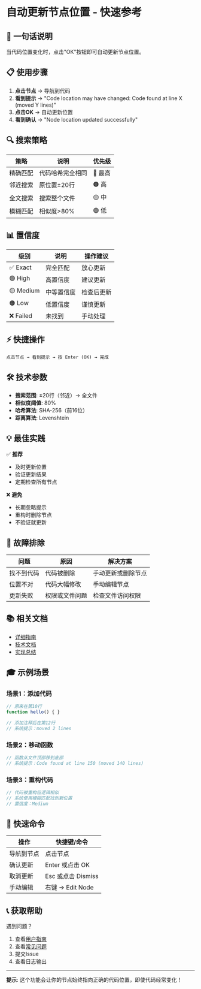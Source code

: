 # 自动更新节点位置 - 快速参考

## 🎯 一句话说明

当代码位置变化时，点击"OK"按钮即可自动更新节点位置。

## 📋 使用步骤

1. **点击节点** → 导航到代码
2. **看到提示** → "Code location may have changed: Code found at line X (moved Y lines)"
3. **点击OK** → 自动更新位置
4. **看到确认** → "Node location updated successfully"

## 🔍 搜索策略

| 策略 | 说明 | 优先级 |
|------|------|--------|
| 精确匹配 | 代码哈希完全相同 | 🔴 最高 |
| 邻近搜索 | 原位置±20行 | 🟠 高 |
| 全文搜索 | 搜索整个文件 | 🟡 中 |
| 模糊匹配 | 相似度>80% | 🟢 低 |

## 📊 置信度

| 级别 | 说明 | 操作建议 |
|------|------|----------|
| ✅ Exact | 完全匹配 | 放心更新 |
| 🟢 High | 高置信度 | 建议更新 |
| 🟡 Medium | 中等置信度 | 检查后更新 |
| 🟠 Low | 低置信度 | 谨慎更新 |
| ❌ Failed | 未找到 | 手动处理 |

## ⚡ 快捷操作

```
点击节点 → 看到提示 → 按 Enter (OK) → 完成
```

## 🛠️ 技术参数

- **搜索范围**: ±20行（邻近）→ 全文件
- **相似度阈值**: 80%
- **哈希算法**: SHA-256（前16位）
- **距离算法**: Levenshtein

## 💡 最佳实践

✅ **推荐**
- 及时更新位置
- 验证更新结果
- 定期检查所有节点

❌ **避免**
- 长期忽略提示
- 重构时删除节点
- 不验证就更新

## 🔧 故障排除

| 问题 | 原因 | 解决方案 |
|------|------|----------|
| 找不到代码 | 代码被删除 | 手动更新或删除节点 |
| 位置不对 | 代码大幅修改 | 手动编辑节点 |
| 更新失败 | 权限或文件问题 | 检查文件访问权限 |

## 📚 相关文档

- [详细指南](./AUTO_UPDATE_LOCATION_GUIDE.md)
- [技术文档](../AUTO_UPDATE_NODE_LOCATION.md)
- [实现总结](../AUTO_UPDATE_LOCATION_SUMMARY.md)

## 🎓 示例场景

### 场景1：添加代码
```typescript
// 原来在第10行
function hello() { }

// 添加注释后在第12行
// 系统提示：moved 2 lines
```

### 场景2：移动函数
```typescript
// 函数从文件顶部移到底部
// 系统提示：Code found at line 150 (moved 140 lines)
```

### 场景3：重构代码
```typescript
// 代码被重构但逻辑相似
// 系统使用模糊匹配找到新位置
// 置信度：Medium
```

## 🚀 快速命令

| 操作 | 快捷键/命令 |
|------|-------------|
| 导航到节点 | 点击节点 |
| 确认更新 | Enter 或点击 OK |
| 取消更新 | Esc 或点击 Dismiss |
| 手动编辑 | 右键 → Edit Node |

## 📞 获取帮助

遇到问题？
1. 查看[用户指南](./AUTO_UPDATE_LOCATION_GUIDE.md)
2. 查看[常见问题](./AUTO_UPDATE_LOCATION_GUIDE.md#常见问题)
3. 提交Issue
4. 查看日志输出

---

**提示**: 这个功能会让你的节点始终指向正确的代码位置，即使代码经常变化！
